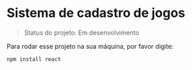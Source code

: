 # Sistema de cadastro de jogos
> Status do projeto: Em desenvolvimento

Para rodar esse projeto na sua máquina, por favor digite:
```
npm install react
```
